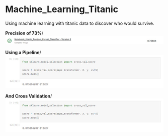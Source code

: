 # Machine_Learning_Titanic

Using machine learning with titanic data to discover who would survive.

**Precision of 73%**/
![alt text](https://github.com/ColdmaterL/Machine_Learning_Titanic/blob/main/Images/Predict_precision.jpg)

**Using a Pipeline**/
![alt text](https://github.com/ColdmaterL/Machine_Learning_Titanic/blob/main/Images/Using_pipeline.jpg)

**And Cross Validation**/
![alt text](https://github.com/ColdmaterL/Machine_Learning_Titanic/blob/main/Images/Cross_val.jpg)

